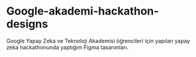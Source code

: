 # Google-akademi-hackathon-designs
Google Yapay Zeka ve Teknoloji Akademisi öğrencileri için yapılan yapay zeka hackathonunda yaptığım Figma tasarımları.
